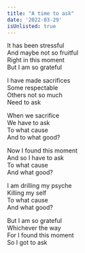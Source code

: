 ```yaml
---
title: "A time to ask"
date: '2022-03-29'
isUnlisted: true
---
```


It has been stressful<br/>
And maybe not so fruitful<br/>
Right in this moment<br/>
But I am so grateful

I have made sacrifices<br/>
Some respectable<br/>
Others not so much<br/>
Need to ask

When we sacrifice<br/>
We have to ask<br/>
To what cause<br/>
And to what good?

Now I found this moment<br/>
And so I have to ask<br/>
To what cause<br/>
And what good?

I am drilling my psyche<br/>
Killing my self<br/>
To what cause<br/>
And what good?

But I am so grateful<br/>
Whichever the way<br/>
For I found this moment<br/>
So I got to ask
